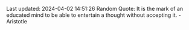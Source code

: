 Last updated: 2024-04-02 14:51:26
Random Quote: It is the mark of an educated mind to be able to entertain a thought without accepting it. - Aristotle